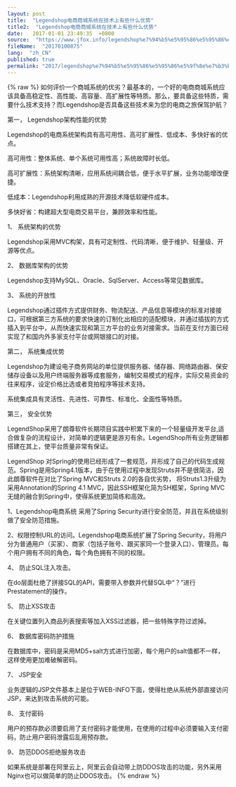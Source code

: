 ```yaml
---
layout: post
title:  "Legendshop电商商城系统在技术上有些什么优势"
title2:  "Legendshop电商商城系统在技术上有些什么优势"
date:   2017-01-01 23:49:35  +0800
source:  "https://www.jfox.info/legendshop%e7%94%b5%e5%95%86%e5%95%86%e5%9f%8e%e7%b3%bb%e7%bb%9f%e5%9c%a8%e6%8a%80%e6%9c%af%e4%b8%8a%e6%9c%89%e4%ba%9b%e4%bb%80%e4%b9%88%e4%bc%98%e5%8a%bf.html"
fileName:  "20170100875"
lang:  "zh_CN"
published: true
permalink: "2017/legendshop%e7%94%b5%e5%95%86%e5%95%86%e5%9f%8e%e7%b3%bb%e7%bb%9f%e5%9c%a8%e6%8a%80%e6%9c%af%e4%b8%8a%e6%9c%89%e4%ba%9b%e4%bb%80%e4%b9%88%e4%bc%98%e5%8a%bf.html"
---
```

{% raw %}
如何评价一个商城系统的优劣？最基本的，一个好的电商商城系统应该具备高稳定性、高性能、高容量、高扩展性等特质。那么，要具备这些特质，需要什么技术支持？而Legendshop是否具备这些技术来为您的电商之旅保驾护航？ 

第一， Legendshop架构性能的优势 

Legendshop的电商系统架构具有高可用性、高可扩展性、低成本、多快好省的优点。 

高可用性：整体系统、单个系统可用性高；系统故障时长低。 

高可扩展性：系统架构清晰，应用系统间耦合低，便于水平扩展，业务功能增改便捷。 

低成本：Legendshop利用成熟的开源技术降低软硬件成本。 

多快好省：构建超大型电商交易平台，兼顾效率和性能。 

1、 系统架构的优势 

Legendshop采用MVC构架，具有可定制性、代码清晰，便于维护、轻量级、开源等优点。 

2、 数据库架构的优势 

Legendshop支持MySQL、Oracle、SqlServer、Access等常见数据库。 

3、 系统的开放性 

Legendshop通过插件方式提供财务、物流配送、产品信息等模块的标准对接接口，可根据第三方系统的要求快速的订制化出相应的适配模块，并通过插拔的方式插入到平台中，从而快速实现和第三方平台的业务对接需求。当前在支付方面已经实现了和国内外多家支付平台或网银接口的对接。 

第二， 系统集成优势 

Legendshop为建设电子商务网站的单位提供服务器、储存器、网络路由器、保安储存设备以及用户终端服务器等成套服务，编制交易模式的程序，实际交易资金的往来程序，设定价格比选或者竞拍程序等技术支持。 

系统集成具有灵活性、先进性、可靠性、标准化、全面性等特质。 

第三， 安全优势 

LegendShop采用了朗尊软件长期项目实践中积累下来的一个轻量级开发平台,适合做复杂的流程设计，对简单的逻辑更是游刃有余。LegendShop所有业务逻辑都搭建在其上，使平台质量非常有保证。 

LegendShop 对Spring的使用已经形成了一套规范，并形成了自己的代码生成规范。Spring是用Spring4.1版本，由于在使用过程中发现Struts并不是很简洁，因此朗尊软件在对比了Spring MVC和Struts 2.0的各自优劣势， 将Struts1.3升级为采用Annotation的Spring 4.1 MVC，因此SSH框架化简为SH框架，Spring MVC无缝的融合到Spring中，使得系统更加简练和高效。 

1、Legendshop电商系统 采用了Spring Security进行安全防范，并且在系统级别做了安全防范措施。 

2、权限控制URL的访问。Legendshop电商系统扩展了Spring Security，将用户分为普通用户（买家）、商家（包括子账号、跟买家同一个登录入口）、管理员。每个用户拥有不同的角色，每个角色拥有不同的权限。 

4、 防止SQL注入攻击。 

在do层面杜绝了拼接SQL的API，需要带入参数并代替SQL中“？”进行Prestatement的操作。 

5、 防止XSS攻击 

在关键位置列入商品列表搜索等加入XSS过滤器，把一些特殊字符过滤掉。 

6、 数据库密码防护措施 

在数据库中，密码是采用MD5+salt方式进行加密，每个用户的salt值都不一样，这样使用更加难破解密码。 

7、 JSP安全 

业务逻辑的JSP文件基本上是位于WEB-INFO下面，使得杜绝从系统外部直接访问JSP，来达到攻击系统的可能。 

8、 支付密码 

用户的预存款必须要启用了支付密码才能使用，在使用的过程中必须要输入支付密码，防止用户密码泄露后乱用预存款。 

9、 防范DDOS拒绝服务攻击 

如果系统是部署在阿里云上，阿里云会自动带上防DDOS攻击的功能，另外采用Nginx也可以做简单的防止DDOS攻击。
{% endraw %}
